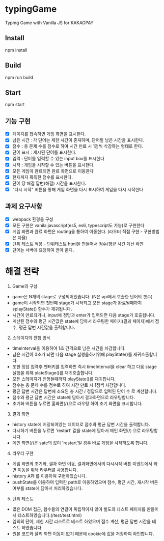 # typingGame

Typing Game with Vanilla JS for KAKAOPAY

## Install

npm install

## Build

npm run build

## Start

npm start

## 기능 구현

- [x] 페이지를 접속하면 게임 화면을 표시한다.
- [x] 남은 시간 : 각 단어는 제한 시간이 존재하며, 단어별 남은 시간을 표시한다.
- [x] 점수 : 총 문제 수를 점수로 하여 시간 만료 시 1점씩 삭감하는 형태로 한다.
- [x] 단어 표시 : 제시된 단어를 표시한다.
- [x] 입력 : 단어를 입력할 수 있는 input box를 표시한다
- [x] 시작 : 게임을 시작할 수 있는 버튼을 표시한다.
- [x] 모든 게임이 완료되면 완료 화면으로 이동한다
- [x] 현재까지 획득한 점수를 표시한다.
- [x] 단어 당 해결 답변(해결) 시간을 표시한다.
- [x] "다시 시작" 버튼을 통해 게임 화면을 다시 표시하여 게임을 다시 시작한다

## 과제 요구사항

- [x] webpack 환경을 구성
- [x] 모든 구현은 vanila javascript(es5, es6, typescript도 가능)로 구현한다
- [x] 게임 화면과 완료 화면은 routing을 통하여 이동한다. (라우터 직접 구현 - 구현방법은 자율)
- [x] 단위 테스트 적용 - 단위테스트 html을 만들어서 점수/평균 시간 계산 확인
- [x] 단어는 서버에 요청하여 받아 온다.

# 해결 전략
1. Game의 구성

- game은 N개의 stage로 구성되어있습니다. (N은 api에서 호출한 단어의 갯수)
- game이 시작되면 첫번째 stage가 시작되고 모든 stage가 완료될때까지 splayState() 함수가 재귀됩니다.
- 시간이 만료되거나, input에 정답과 enter가 입력되면 다음 stage가 호출됩니다.
- 계산된 점수와 평균 시간값은 state에 담아서 라우팅한 페이지(결과 페이지)에서 점수, 평균 답변 시간값을 출력합니다.

2. 스테이지의 진행 방식

- timeInterval을 이용하여 1초 간격으로 남은 시간을 차감합니다.
- 남은 시간이 0초가 되면 다음 stage 실행을하기위해 playState()를 재귀호출합니다.
- 또한 정답 입력후 엔터키를 입력하면 즉시 timeInterval을 clear 하고 다음 stage 실행을 위해 plateStage()를 재귀호출합니다.
- 모든 스테이지가 진행될때까지 playState()를 재귀합니다.
- 점수는 총 문제 수를 점수로 하여 시간 만료 시 1점씩 차감합니다.
- 평균 답변 시간은 답변에 소요된 총 시간 / 정답으로 입력된 단어 수 로 계산합니다.
- 점수와 평균 답변 시간은 state에 담아서 결과화면으로 라우팅합니다.
- 초기화 버튼을 누르면 홈화면(/)으로 라우팅 하여 초기 화면을 표시합니다.

3. 결과 화면

- history state에 저장되어있는 데이터로 점수와 평균 답변 시간을 출력합니다.
- 다시하기 버튼을 누르면 'restart' 값을 state에 담아서 메인 화면(/) 으로 라우팅합니다.
- 메인 화면(/)은 sate의 값이 'restart'일 경우 바로 게임을 시작하도록 합니다.

4. 라우터 구현

- 게임 화면의 초기화, 결과 화면 이동, 결과화면에서의 다시시작 버튼 이벤트에서 화면 이동을 위해 라우터를 사용합니다.
- history API 를 이용하여 구현하였습니다.
- pushState를 이용하여 입력한 path로 이동하였으며 점수, 평균 시간, 재시작 버튼 여부를 state에 담아서 처리하였습니다.

5. 단위 테스트 
- 많은 DOM 접근, 함수들의 연결이 독립적이지 않아 별도의 테스트 페이지를 만들어서 테스트하였습니다.(/test/test.html)
- 임의의 단어, 제한 시간 리스트로 테스트 하였으며 점수 계산, 평균 답변 시간을 테스트 하였습니다.
- 원본 코드와 달리 화면 이동이 없기 때문에 cookie에 값을 저장하여 확인합니다.


